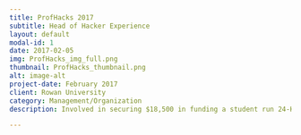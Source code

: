 ```yaml
---
title: ProfHacks 2017
subtitle: Head of Hacker Experience
layout: default
modal-id: 1
date: 2017-02-05
img: ProfHacks_img_full.png
thumbnail: ProfHacks_thumbnail.png
alt: image-alt
project-date: February 2017
client: Rowan University
category: Management/Organization
description: Involved in securing $18,500 in funding a student run 24-Hour hackathon at Rowan University. Created a budget to spend acquired funds on swag, snacks, catering, t-shirts and other resources. Also responsible for coordinating and scheduling volunteers before and during the event.

---
```

